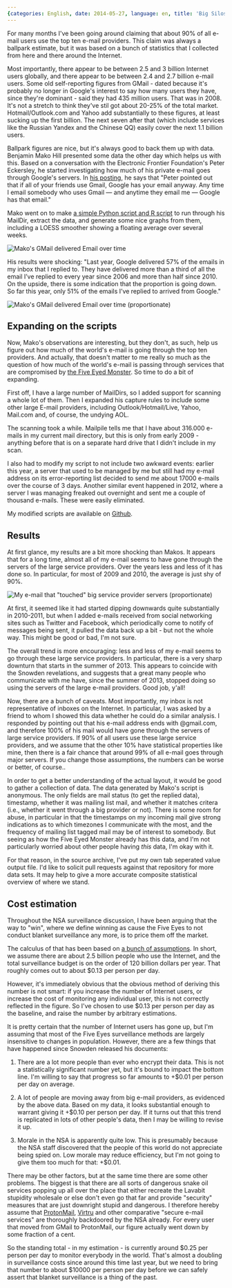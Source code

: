 ```yaml
---
{categories: English, date: 2014-05-27, language: en, title: 'Big Silos, Small Privacy'}
---
```


For many months I've been going around claiming that about 90% of all e-mail users use the top ten e-mail providers. This claim was always a ballpark estimate, but it was based on a bunch of statistics that I collected from here and there around the Internet. 

Most importantly, there appear to be between 2.5 and 3 billion Internet users globally, and there appear to be between 2.4 and 2.7 billion e-mail users. Some old self-reporting figures from GMail - dated because it's probably no longer in Google's interest to say how many users they have, since they're dominant - said they had 435 million users. That was in 2008. It's not a stretch to think they've stil got about 20-25% of the total market. Hotmail/Outlook.com and Yahoo add substantially to these figures, at least sucking up the first billion. The next seven after that (which include services like the Russian Yandex and the Chinese QQ) easily cover the next 1.1 billion users.

Ballpark figures are nice, but it's always good to back them up with data. Benjamin Mako Hill presented some data the other day which helps us with this. Based on a conversation with the Electronic Frontier Foundation's Peter Eckersley, he started investigating how much of his private e-mail goes through Google's servers. In [his posting][1], he says that "Peter pointed out that if all of your friends use Gmail, Google has your email anyway. Any time I email somebody who uses Gmail — and anytime they email me — Google has that email."

Mako went on to make [a simple Python script and R script][2] to run through his MailDir, extract the data, and generate some nice graphs from them, including a LOESS smoother showing a floating average over several weeks.

![Mako's GMail delivered Email over time](http://mako.cc/copyrighteous/wp-content/uploads/2014/05/emails_gmail_over_time.png)

His results were shocking: "Last year, Google delivered 57% of the emails in my inbox that I replied to. They have delivered more than a third of all the email I’ve replied to every year since 2006 and more than half since 2010. On the upside, there is some indication that the proportion is going down. So far this year, only 51% of the emails I’ve replied to arrived from Google."

![Mako's GMail delivered Email over time (proportionate)](http://mako.cc/copyrighteous/wp-content/uploads/2014/05/emails_gmail_prop_over_time.png)


## Expanding on the scripts

Now, Mako's observations are interesting, but they don't, as such, help us figure out how much of the world's e-mail is going through the top ten providers. And actually, that doesn't matter to me really so much as the question of how much of the world's e-mail is passing through services that are compromised by [the Five Eyed Monster][3]. So time to do a bit of expanding.

First off, I have a large number of MailDirs, so I added support for scanning a whole lot of them. Then I expanded his capture rules to include some other large E-mail providers, including Outlook/Hotmail/Live, Yahoo, Mail.com and, of course, the undying AOL.

The scanning took a while. Mailpile tells me that I have about 316.000 e-mails in my current mail directory, but this is only from early 2009 - anything before that is on a separate hard drive that I didn't include in my scan.

I also had to modify my script to not include two awkward events: earlier this year, a server that used to be managed by me but still had my e-mail address on its error-reporting list decided to send me about 17000 e-mails over the course of 3 days. Another similar event happened in 2012, where a server I was managing freaked out overnight and sent me a couple of thousand e-mails. These were easily eliminated.

My modified scripts are available on [Github][4].


## Results

At first glance, my results are a bit more shocking than Makos. It appears that for a long time, almost all of my e-mail seems to have gone through the servers of the large service providers. Over the years less and less of it has done so. In particular, for most of 2009 and 2010, the average is just shy of 90%.

![My e-mail that "touched" big service provider servers (proportionate)](/img/2014-05-27-email-proportionate.png)

At first, it seemed like it had started dipping downwards quite substantially in 2010-2011, but when I added e-mails received from social networking sites such as Twitter and Facebook, which periodically come to notify of messages being sent, it pulled the data back up a bit - but not the whole way. This might be good or bad, I'm not sure.

The overall trend is more encouraging: less and less of my e-mail seems to go through these large service providers. In particular, there is a very sharp downturn that starts in the summer of 2013. This appears to coincide with the Snowden revelations, and suggests that a great many people who communicate with me have, since the summer of 2013, stopped doing so using the servers of the large e-mail providers. Good job, y'all!

Now, there are a bunch of caveats. Most importantly, my inbox is not representative of inboxes on the Internet. In particular, I was asked by a friend to whom I showed this data whether he could do a similar analysis. I responded by pointing out that his e-mail address ends with @gmail.com, and therefore 100% of his mail would have gone through the servers of large service providers. If 90% of all users use these large service providers, and we assume that the other 10% have statistical properties like mine, then there is a fair chance that around 99% of all e-mail goes through major servers. If you change those assumptions, the numbers can be worse or better, of course..

In order to get a better understanding of the actual layout, it would be good to gather a collection of data. The data generated by Mako's script is anonymous. The only fields are mail status (to get the replied data), timestamp, whether it was mailing list mail, and whether it matches critera (i.e., whether it went through a big provider or not). There is some room for abuse, in particular in that the timestamps on my incoming mail give strong indications as to which timezones I communicate with the most, and the frequency of mailing list tagged mail may be of interest to somebody. But seeing as how the Five Eyed Monster already has this data, and I'm not particularly worried about other people having *this* data, I'm okay with it.

For that reason, in the source archive, I've put my own tab seperated value output file. I'd like to solicit pull requests against that repository for more data sets. It may help to give a more accurate composite statistical overview of where we stand.


## Cost estimation

Throughout the NSA surveillance discussion, I have been arguing that the way to "win", where we define winning as cause the Five Eyes to not conduct blanket surveillance any more, is to price them off the market.

The calculus of that has been based on [a bunch of assumptions][5]. In short, we assume there are about 2.5 billion people who use the Internet, and the total surveillance budget is on the order of 120 billion dollars per year. That roughly comes out to about $0.13 per person per day.

However, it's immediately obvious that the obvious method of deriving this number is not smart: if you increase the number of Internet users, or increase the cost of monitoring any individual user, this is not correctly reflected in the figure. So I've chosen to use $0.13 per person per day as the baseline, and raise the number by arbitrary estimations.

It is pretty certain that the number of Internet users has gone up, but I'm assuming that most of the Five Eyes surveillance methods are largely insensitive to changes in population. However, there are a few things that have happened since Snowden released his documents:

 1. There are a lot more people than ever who encrypt their data. This is not a statistically significant number yet, but it's bound to impact the bottom line. I'm willing to say that progress so far amounts to +$0.01 per person per day on average.

 2. A lot of people are moving away from big e-mail providers, as evidenced by the above data. Based on my data, it looks substantial enough to warrant giving it +$0.10 per person per day. If it turns out that this trend is replicated in lots of other people's data, then I may be willing to revise it up.

 3. Morale in the NSA is apparently quite low. This is presumably because the NSA staff discovered that the people of this world do not appreciate being spied on. Low morale may reduce efficiency, but I'm not going to give them too much for that: +$0.01.

There may be other factors, but at the same time there are some other problems. The biggest is that there are all sorts of dangerous snake oil services popping up all over the place that either recreate the Lavabit stupidity wholesale or else don't even go that far and provide "security" measures that are just downright stupid and dangerous. I therefore hereby assume that [ProtonMail][6], [Virtru][7] and other comparative "secure e-mail services" are thoroughly backdoored by the NSA already. For every user that moved from GMail to ProtonMail, our figure actually went down by some fraction of a cent.

So the standing total - in my estimation - is currently around $0.25 per person per day to monitor everybody in the world. That's almost a doubling in surveillance costs since around this time last year, but we need to bring that number to about $10000 per person per day before we can safely assert that blanket surveillance is a thing of the past.


 [1]: http://mako.cc/copyrighteous/google-has-most-of-my-email-because-it-has-all-of-yours
 [2]: http://projects.mako.cc/source/?p=gmail-maildir-counter
 [3]: https://www.youtube.com/watch?v=cRfb-Lp9OGg
 [4]: https://github.com/smari/maildir-statistics/
 [5]: http://newint.org/features/2014/04/01/keynote-whistleblowers/
 [6]: http://protonmail.ch
 [7]: http://virtru.com
